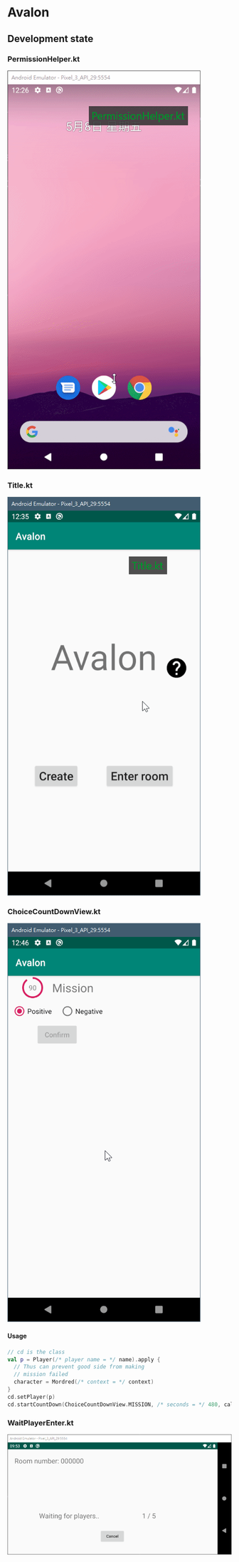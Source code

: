 # Avalon

## Development state

### PermissionHelper.kt

![Permission](./gifs/PermissionHelper.gif)

### Title.kt

![Title](./gifs/Title.gif)

### ChoiceCountDownView.kt

![CD](./gifs/ChoiceCountDownView.gif)

#### Usage

```kotlin
// cd is the class
val p = Player(/* player name = */ name).apply {
  // Thus can prevent good side from making
  // mission failed
  character = Mordred(/* context = */ context)
}
cd.setPlayer(p)
cd.startCountDown(ChoiceCountDownView.MISSION, /* seconds = */ 480, callback)
```

### WaitPlayerEnter.kt

![WP](./gifs/WaitPlayerEnter.gif)
